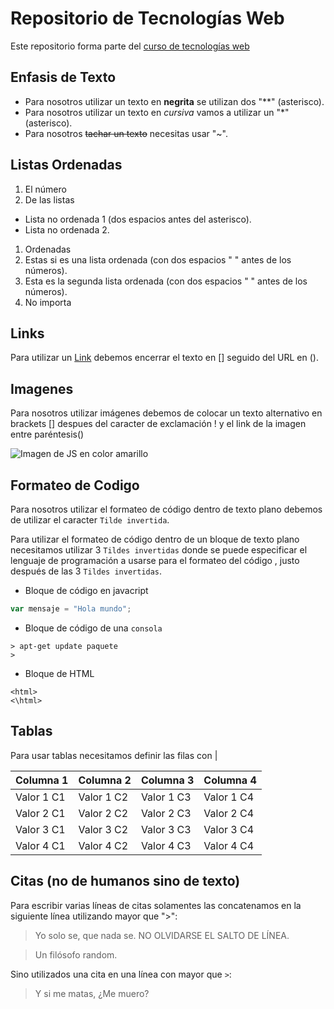 # Repositorio de Tecnologías Web

Este repositorio forma parte del [curso de tecnologías web](https://github.com/adrianeguez/Tec_Web_Js_2016_B)

## Enfasis de Texto

* Para nosotros utilizar un texto en **negrita** se utilizan dos "**" (asterisco).
* Para nosotros utilizar un texto en *cursiva* vamos a utilizar un "*" (asterisco).
* Para nosotros ~~tachar un texto~~ necesitas usar "~".

## Listas Ordenadas

1. El número
2. De las listas
  * Lista no ordenada 1 (dos espacios antes del asterisco).
  * Lista no ordenada 2.
1. Ordenadas
  1. Estas si es una lista ordenada (con dos espacios " " antes de los números).
  2. Esta es la segunda lista ordenada (con dos espacios " " antes de los números).
4. No importa

## Links
Para utilizar un [Link](https://github.com/megyltv/Tecnologias_Web_Js) debemos encerrar el texto en [] seguido del URL en ().

## Imagenes

Para nosotros utilizar imágenes debemos de colocar un texto alternativo en brackets [] despues del caracter de exclamación ! y el link de la imagen entre paréntesis() 

![Imagen de JS en color amarillo](http://javascript.tutorialhorizon.com/files/2015/07/javascript.png "Javascript")

## Formateo de Codigo


Para nosotros utilizar el formateo de código dentro de texto plano debemos de utilizar el caracter `Tilde invertida`.

Para utilizar el formateo de código dentro de un bloque de texto plano necesitamos utilizar 3 `Tildes invertidas` donde se puede especificar el lenguaje de programación a usarse para el formateo del código , justo después de las 3 `Tildes invertidas`.

* Bloque de código en javacript

```javascript
var mensaje = "Hola mundo";
```
 * Bloque de código de una `consola`

```
> apt-get update paquete
>
```

* Bloque de HTML
```
<html>
<\html>
```

##  Tablas

Para usar tablas necesitamos definir las filas con |

Columna 1 | Columna 2 | Columna 3 | Columna 4
--- | --- | --- | ---
Valor 1 C1 | Valor 1 C2 | Valor 1 C3 | Valor 1 C4
Valor 2 C1 | Valor 2 C2 | Valor 2 C3 | Valor 2 C4
Valor 3 C1 | Valor 3 C2 | Valor 3 C3 | Valor 3 C4
Valor 4 C1 | Valor 4 C2 | Valor 4 C3 | Valor 4 C4

## Citas (no de humanos sino de texto)

Para escribir varias líneas de citas solamentes las concatenamos en la siguiente línea utilizando mayor que ">":

> Yo solo se, que nada se. NO OLVIDARSE EL SALTO DE LÍNEA.

> Un filósofo random.

Sino utilizados una cita en una línea con mayor que `>`: 

> Y si me matas, ¿Me muero?